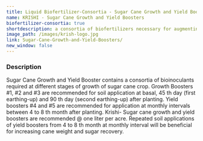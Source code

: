 ```yaml
---
title: Liquid Biofertilizer-Consortia - Sugar Cane Growth and Yield Boosters
name: KRISHI - Sugar Cane Growth and Yield Boosters
biofertilizer-consortia: true
shortdescription: a consortia of biofertilizers necessary for augmenting vegetative growth of mulberry
image_path: /images/krish-logo.jpg
link: Sugar-Cane-Growth-and-Yield-Boosters/
new_window: false
---
```

### Description
Sugar Cane Growth and Yield Booster contains a consortia of bioinoculants required at
different stages of growth of sugar cane crop. Growth Boosters #1, #2 and #3 are recommended
for soil application at basal, 45 th day (first earthing-up) and 90 th day (second earthing-up) after
planting. Yield boosters #4 and #5 are recommended for application at monthly intervals
between 4 to 8 th month after planting. Krishi- Sugar cane growth and yield boosters are
recommended @ one liter per acre. Repeated soil applications of yield boosters from 4 to 8 th
month at monthly interval will be beneficial for increasing cane weight and sugar recovery.
